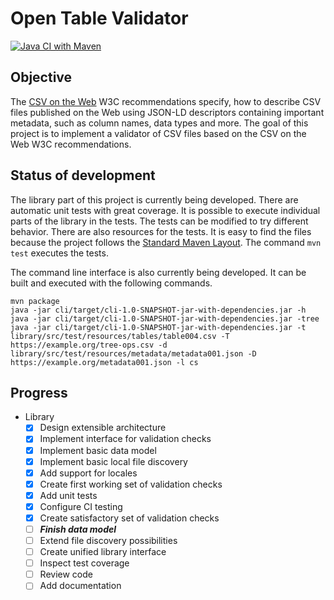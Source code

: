 # Open Table Validator

[![Java CI with Maven](https://github.com/JanJanda/otava/actions/workflows/maven.yml/badge.svg)](https://github.com/JanJanda/otava/actions/workflows/maven.yml)

## Objective

The [CSV on the Web](https://www.w3.org/TR/2016/NOTE-tabular-data-primer-20160225/) W3C recommendations specify, how to describe CSV files published on the Web using JSON-LD descriptors containing important metadata, such as column names, data types and more. The goal of this project is to implement a validator of CSV files based on the CSV on the Web W3C recommendations.

## Status of development

The library part of this project is currently being developed. There are automatic unit tests with great coverage. It is possible to execute individual parts of the library in the tests. The tests can be modified to try different behavior. There are also resources for the tests. It is easy to find the files because the project follows the [Standard Maven Layout](https://maven.apache.org/guides/introduction/introduction-to-the-standard-directory-layout.html). The command `mvn test` executes the tests.

The command line interface is also currently being developed. It can be built and executed with the following commands.

```
mvn package
java -jar cli/target/cli-1.0-SNAPSHOT-jar-with-dependencies.jar -h
java -jar cli/target/cli-1.0-SNAPSHOT-jar-with-dependencies.jar -tree
java -jar cli/target/cli-1.0-SNAPSHOT-jar-with-dependencies.jar -t library/src/test/resources/tables/table004.csv -T https://example.org/tree-ops.csv -d library/src/test/resources/metadata/metadata001.json -D https://example.org/metadata001.json -l cs
```

## Progress

- Library
  - [x] Design extensible architecture
  - [x] Implement interface for validation checks
  - [x] Implement basic data model
  - [x] Implement basic local file discovery
  - [x] Add support for locales
  - [x] Create first working set of validation checks
  - [x] Add unit tests
  - [x] Configure CI testing
  - [x] Create satisfactory set of validation checks
  - [ ] ***Finish data model***
  - [ ] Extend file discovery possibilities
  - [ ] Create unified library interface
  - [ ] Inspect test coverage
  - [ ] Review code
  - [ ] Add documentation

